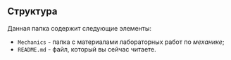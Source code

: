 ## Структура

Данная папка содержит следующие элементы:

* `Mechanics` - папка с материалами лабораторных работ по *механике*;
* `README.md` - файл, который вы сейчас читаете.